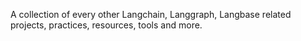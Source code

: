 A collection of every other Langchain, Langgraph, Langbase related projects, practices, resources, tools and more.
